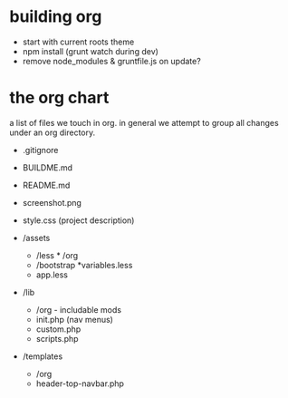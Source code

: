 building org
===

* start with current roots theme
* npm install (grunt watch during dev)
* remove node_modules & gruntfile.js on update?


the org chart
===
a list of files we touch in org. in general we attempt to group all changes under an org directory.

* .gitignore
* BUILDME.md
* README.md
* screenshot.png
* style.css (project description)

* /assets
	* /less
			* /org
	* /bootstrap
			*variables.less
	* app.less



* /lib
	* /org - includable mods
	* init.php (nav menus)
	* custom.php
	* scripts.php



* /templates
	* /org
	* header-top-navbar.php

